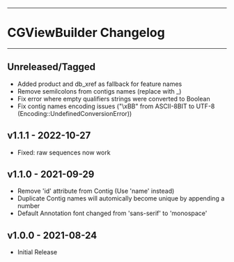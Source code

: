 --------------------------------------------------------------------------------
# CGViewBuilder Changelog
--------------------------------------------------------------------------------

## Unreleased/Tagged
- Added product and db_xref as fallback for feature names
- Remove semilcolons from contigs names (replace with _)
- Fix error where empty qualifiers strings were converted to Boolean
- Fix contig names encoding issues ("\\xBB" from ASCII-8BIT to UTF-8 (Encoding::UndefinedConversionError))

## v1.1.1 - 2022-10-27
- Fixed: raw sequences now work

## v1.1.0 - 2021-09-29

- Remove 'id' attribute from Contig (Use 'name' instead)
- Duplicate Contig names will automically become unique by appending a number
- Default Annotation font changed from 'sans-serif' to 'monospace'

## v1.0.0 - 2021-08-24
- Initial Release
